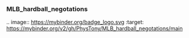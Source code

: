 ### MLB_hardball_negotations

.. image:: https://mybinder.org/badge_logo.svg
 :target: https://mybinder.org/v2/gh/PhysTony/MLB_hardball_negotations/main